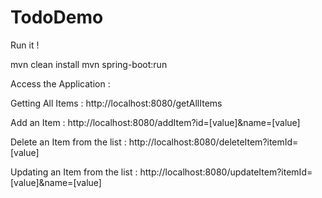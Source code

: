 # TodoDemo

Run it !

mvn clean install
mvn spring-boot:run

Access the Application :

Getting All Items :
http://localhost:8080/getAllItems

Add an Item :
http://localhost:8080/addItem?id=[value]&name=[value]

Delete an Item from the list :
http://localhost:8080/deleteItem?itemId=[value]

Updating an Item from the list :
http://localhost:8080/updateItem?itemId=[value]&name=[value]
